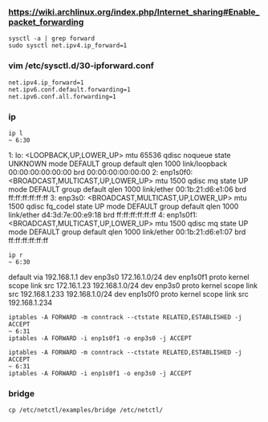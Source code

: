 
### https://wiki.archlinux.org/index.php/Internet_sharing#Enable_packet_forwarding

    sysctl -a | grep forward
    sudo sysctl net.ipv4.ip_forward=1

### vim /etc/sysctl.d/30-ipforward.conf

    net.ipv4.ip_forward=1
    net.ipv6.conf.default.forwarding=1
    net.ipv6.conf.all.forwarding=1

### ip

    ip l                                                                                                                                                      ~ 6:30

1: lo: <LOOPBACK,UP,LOWER_UP> mtu 65536 qdisc noqueue state UNKNOWN mode DEFAULT group default qlen 1000
    link/loopback 00:00:00:00:00:00 brd 00:00:00:00:00:00
2: enp1s0f0: <BROADCAST,MULTICAST,UP,LOWER_UP> mtu 1500 qdisc mq state UP mode DEFAULT group default qlen 1000
    link/ether 00:1b:21:d6:e1:06 brd ff:ff:ff:ff:ff:ff
3: enp3s0: <BROADCAST,MULTICAST,UP,LOWER_UP> mtu 1500 qdisc fq_codel state UP mode DEFAULT group default qlen 1000
    link/ether d4:3d:7e:00:e9:18 brd ff:ff:ff:ff:ff:ff
4: enp1s0f1: <BROADCAST,MULTICAST,UP,LOWER_UP> mtu 1500 qdisc mq state UP mode DEFAULT group default qlen 1000
    link/ether 00:1b:21:d6:e1:07 brd ff:ff:ff:ff:ff:ff

    ip r                                                                                                                                                      ~ 6:30

default via 192.168.1.1 dev enp3s0
172.16.1.0/24 dev enp1s0f1 proto kernel scope link src 172.16.1.23
192.168.1.0/24 dev enp3s0 proto kernel scope link src 192.168.1.233
192.168.1.0/24 dev enp1s0f0 proto kernel scope link src 192.168.1.234

    iptables -A FORWARD -m conntrack --ctstate RELATED,ESTABLISHED -j ACCEPT                                                                             ~ 6:31
    iptables -A FORWARD -i enp1s0f1 -o enp3s0 -j ACCEPT

    iptables -A FORWARD -m conntrack --ctstate RELATED,ESTABLISHED -j ACCEPT                                                                             ~ 6:31
    iptables -A FORWARD -i enp1s0f1 -o enp3s0 -j ACCEPT


### bridge

    cp /etc/netctl/examples/bridge /etc/netctl/

